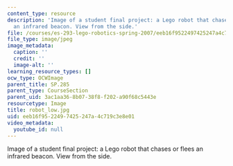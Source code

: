```yaml
---
content_type: resource
description: 'Image of a student final project: a Lego robot that chases or flees
  an infrared beacon. View from the side.'
file: /courses/es-293-lego-robotics-spring-2007/eeb16f9522497425247a4c719c3e8e01_robot_low.jpg
file_type: image/jpeg
image_metadata:
  caption: ''
  credit: ''
  image-alt: ''
learning_resource_types: []
ocw_type: OCWImage
parent_title: SP.285
parent_type: CourseSection
parent_uid: 3ac1aa36-8b07-38f8-f202-a90f68c5443e
resourcetype: Image
title: robot_low.jpg
uid: eeb16f95-2249-7425-247a-4c719c3e8e01
video_metadata:
  youtube_id: null
---
```

Image of a student final project: a Lego robot that chases or flees an infrared beacon. View from the side.

